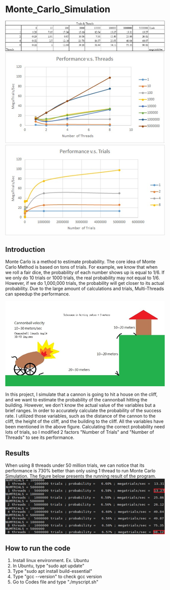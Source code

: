 # Monte_Carlo_Simulation
![image](https://github.com/ironman850722/Monte_Carlo_Simulation/blob/main/Figures/Result_Form.jpg)
![image](https://github.com/ironman850722/Monte_Carlo_Simulation/blob/main/Figures/Performance_Threads.jpg)
![image](https://github.com/ironman850722/Monte_Carlo_Simulation/blob/main/Figures/Performance_Trials.jpg)

## Introduction
Monte Carlo is a method to estimate probability. The core idea of Monte Carlo Method is based on tons of trials. For example, we know that when we roll a fair dice, the probability of each number shows up is equal to 1/6. If we only do 10 trials or 1000 trials, the real probability may not equal to 1/6. However, if we do 1,000,000 trials, the probability will get closer to its actual probability. Due to the large amount of calculations and trials, Multi-Threads can speedup the performance.  

![image](https://github.com/ironman850722/Monte_Carlo_Simulation/blob/main/Figures/Sample_figure.jpg)

In this project, I simulate that a cannon is going to hit a house on the cliff, and we want to estimate the probability of the cannonball hitting the building. However, we don't know the actual value of the variables but a brief ranges. In order to accurately calculate the probability of the success rate. I utilized those variables, such as the distance of the cannon to the cliff, the height of the cliff, and the building to the cliff. All the variables have been mentioned in the above figure. Calculating the correct probability need lots of trials, so I modified 2 factors "Number of Trials" and "Number of Threads" to see its performance.  
  
## Results  
When using 8 threads under 50 million trials, we can notice that its performance is 730% better than only using 1 thread to run Monte Carlo Simulation. The figure below presents the running result of the program.  
![image](https://github.com/ironman850722/Monte_Carlo_Simulation/blob/main/Figures/Multi_Threads_performance.jpg)  

## How to run the code
1. Install linux environment. Ex. Ubuntu
2. In Ubuntu, type "sudo apt update"
3. Type "sudo apt install build-essential"
4. Type "gcc --version" to check gcc version
5. Go to Codes file and type "./myscript.sh"
